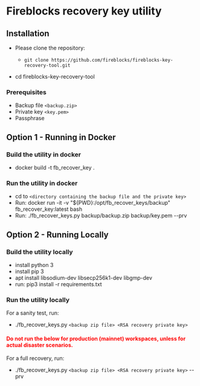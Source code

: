 # Fireblocks recovery key utility

## Installation

* Please clone the repository:
  * `git clone https://github.com/fireblocks/fireblocks-key-recovery-tool.git`

* cd fireblocks-key-recovery-tool

### Prerequisites

* Backup file `<backup.zip>`
* Private key `<key.pem>`
* Passphrase


## Option 1 - Running in Docker

### Build the utility in docker
* docker build -t fb_recover_key .

### Run the utility in docker
* cd to `<directory containing the backup file and the private key>`
* Run: docker run -it -v "${PWD}:/opt/fb_recover_keys/backup" fb_recover_key:latest bash
* Run: ./fb_recover_keys.py backup/backup.zip backup/key.pem --prv

## Option 2 - Running Locally

### Build the utility locally
* install python 3
* install pip 3
* apt install libsodium-dev libsecp256k1-dev libgmp-dev
* run: pip3 install -r requirements.txt

### Run the utility locally
For a sanity test, run:
* ./fb_recover_keys.py `<backup zip file> <RSA recovery private key>`

#### **<span style="color:red">Do not run the below for production (mainnet) workspaces, unless for actual disaster scenarios. </span>**

For a full recovery, run:
* ./fb_recover_keys.py `<backup zip file> <RSA recovery private key>` --prv

